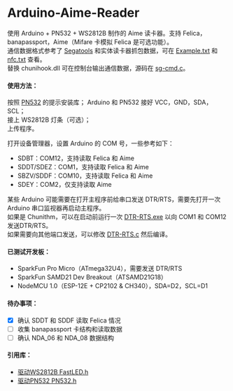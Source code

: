 # Arduino-Aime-Reader
使用 Arduino + PN532 + WS2812B 制作的 Aime 读卡器。支持 Felica，banapassport，Aime（Mifare 卡模拟 Felica 是可选功能）。     
通信数据格式参考了 [Segatools]() 和实体读卡器抓包数据，可在 [Example.txt](doc/Example.txt) 和 [nfc.txt](doc/nfc.txt) 查看。   
替换 chunihook.dll 可在控制台输出通信数据，源码在 [sg-cmd.c](tools/sg-cmd.c)。   

#### 使用方法：  
按照 [PN532](https://github.com/elechouse/PN532) 的提示安装库；
Arduino 和 PN532 接好 VCC，GND，SDA，SCL；  
接上 WS2812B 灯条（可选）；  
上传程序。  

打开设备管理器，设置 Arduino 的 COM 号，一些参考如下：  
- SDBT：COM12，支持读取 Felica 和 Aime  
- SDDT/SDEZ：COM1，支持读取 Felica 和 Aime  
- SBZV/SDDF：COM10，支持读取 Felica 和 Aime  
- SDEY：COM2，仅支持读取 Aime  

某些 Arduino 可能需要在打开主程序前给串口发送 DTR/RTS，需要先打开一次 Arduino 串口监视器再启动主程序。  
如果是 Chunithm，可以在启动前运行一次 [DTR-RTS.exe](tools/DTR-RTS.exe) 以向 COM1 和 COM12 发送DTR/RTS。  
如果需要向其他端口发送，可以修改 [DTR-RTS.c](tools/DTR-RTS.c) 然后编译。

#### 已测试开发板：  
- SparkFun Pro Micro（ATmega32U4），需要发送 DTR/RTS  
- SparkFun SAMD21 Dev Breakout（ATSAMD21G18）  
- NodeMCU 1.0（ESP-12E + CP2102 & CH340），SDA=D2，SCL=D1  

#### 待办事项：  
- [X] 确认 SDDT 和 SDDF 读取 Felica 情况
- [ ] 收集 banapassport 卡结构和读取数据
- [ ] 确认 NDA_06 和 NDA_08 数据结构

#### 引用库：  
- [驱动WS2812B FastLED.h](https://github.com/FastLED/FastLED)    
- [驱动PN532 PN532.h](https://github.com/elechouse/PN532)    
